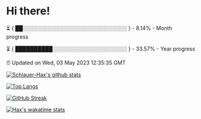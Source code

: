 # Hi there!

⏳ { ██░░░░░░░░░░░░░░░░░░░░░░░░░░░░ } - 8.14% - Month progress

⏳ { ██████████░░░░░░░░░░░░░░░░░░░░ } - 33.57% - Year progress

⏰ Updated on Wed, 03 May 2023 12:35:35 GMT


[![Schlauer-Hax's github stats](https://github-readme-stats.vercel.app/api?username=Schlauer-Hax&show_icons=true&theme=dark&count_private=true)](https://github.com/Schlauer-Hax)


[![Top Langs](https://github-readme-stats.vercel.app/api/top-langs/?username=Schlauer-Hax&layout=compact&theme=dark)](https://github.com/Schlauer-Hax?tab=repositories)

[![GitHub Streak](https://streak-stats.demolab.com?user=Schlauer-Hax&theme=dark)](https://git.io/streak-stats)

[![Hax's wakatime stats](https://github-readme-stats.vercel.app/api/wakatime?username=Hax&theme=dark)](https://wakatime.com/@Hax)

